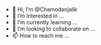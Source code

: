 - 👋 Hi, I’m @Chamodanjalik
- 👀 I’m interested in ...
- 🌱 I’m currently learning ...
- 💞️ I’m looking to collaborate on ...
- 📫 How to reach me ...

<!---
Chamodanjalik/Chamodanjalik is a ✨ special ✨ repository because its `README.md` (this file) appears on your GitHub profile.
You can click the Preview link to take a look at your changes.
--->
